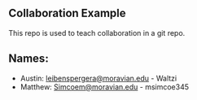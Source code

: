 

## Collaboration Example

This repo is used to teach collaboration in a git repo.

## Names:
- Austin: leibenspergera@moravian.edu - Waltzi
- Matthew: Simcoem@moravian.edu - msimcoe345
